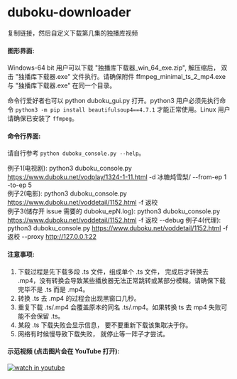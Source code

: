# duboku-downloader
复制链接，然后自定义下载第几集的独播库视频

#### 图形界面:
Windows-64 bit 用户可以下载 "独播库下载器_win_64_exe.zip", 解压缩后， 双击 "独播库下载器.exe" 文件执行。请确保附件 ffmpeg_minimal_ts_2_mp4.exe 与 "独播库下载器.exe" 在同一个目录。 

命令行爱好者也可以 python duboku_gui.py 打开。python3 用户必须先执行命令 `python3 -m pip install beautifulsoup4==4.7.1` 才能正常使用。Linux 用户请确保已安装了 `ffmpeg`。

#### 命令行界面:
请自行参考 `python duboku_console.py --help`。

例子1(电视剧): python3 duboku_console.py https://www.duboku.net/vodplay/1324-1-11.html -d 冰糖炖雪梨/ --from-ep 1 -to-ep 5  
例子2(电影): python3 duboku_console.py https://www.duboku.net/voddetail/1152.html -f 返校  
例子3(储存开 issue 需要的 duboku_epN.log): python3 duboku_console.py https://www.duboku.net/voddetail/1152.html -f 返校 --debug 
例子4(代理): python3 duboku_console.py https://www.duboku.net/voddetail/1152.html -f 返校 --proxy http://127.0.0.1:22

#### 注意事项:

1. 下载过程是先下载多段 .ts 文件，组成单个 .ts 文件， 完成后才转换去 .mp4，没有转换会导致某些播放器无法正常跳转或某部分模糊。请确保下载完毕不是 .ts 而是 .mp4。
2. 转换 .ts 去 .mp4 的过程会出现黑窗口几秒。
3. 重复下载 .ts/.mp4 会覆盖原本的同名 .ts/.mp4。如果转换 ts 去 mp4 失败可能不会保留 .ts。
4. 某段 .ts 下载失败会显示信息， 要不要重新下载该集取决于你。
5. 网络有时候慢导致下载失败， 就停止等一阵子才尝试。 

#### 示范视频 (点击图片会在 YouTube 打开):

[![watch in youtube](https://i.ytimg.com/vi/eejUgl7Ku8E/hqdefault.jpg)](https://www.youtube.com/watch?v=eejUgl7Ku8E "独播库下载器")


